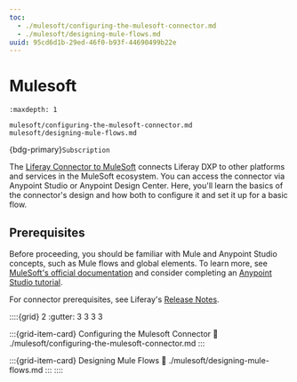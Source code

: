 ```yaml
---
toc:
  - ./mulesoft/configuring-the-mulesoft-connector.md
  - ./mulesoft/designing-mule-flows.md
uuid: 95cd6d1b-29ed-46f0-b93f-44690499b22e
---
```

# Mulesoft

```{toctree}
:maxdepth: 1

mulesoft/configuring-the-mulesoft-connector.md
mulesoft/designing-mule-flows.md
```

{bdg-primary}`Subscription`

The [Liferay Connector to MuleSoft](https://www.mulesoft.com/exchange/com.liferay/com.liferay.mule/minor/1.1/) connects Liferay DXP to other platforms and services in the MuleSoft ecosystem. You can access the connector via Anypoint Studio or Anypoint Design Center. Here, you'll learn the basics of the connector's design and how both to configure it and set it up for a basic flow.

## Prerequisites

Before proceeding, you should be familiar with Mule and Anypoint Studio concepts, such as Mule flows and global elements. To learn more, see [MuleSoft's official documentation](https://docs.mulesoft.com/general/) and consider completing an [Anypoint Studio tutorial](https://developer.mulesoft.com/tutorials-and-howtos).

For connector prerequisites, see Liferay's [Release Notes](https://github.com/liferay/liferay-etl-mulesoft/blob/master/docs/release-notes.adoc).

::::{grid} 2
:gutter: 3 3 3 3

:::{grid-item-card}  Configuring the Mulesoft Connector
:link: ./mulesoft/configuring-the-mulesoft-connector.md
:::

:::{grid-item-card}  Designing Mule Flows
:link: ./mulesoft/designing-mule-flows.md
:::
::::
